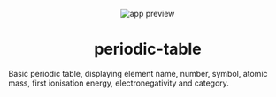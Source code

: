 <p align="center">
  <img alt="app preview" src="./src/images/periodic-table-mve.png" />
</p>
<h1 align="center">
  periodic-table
</h1>

Basic periodic table, displaying element name, number, symbol, atomic mass, first ionisation energy, electronegativity and category.
